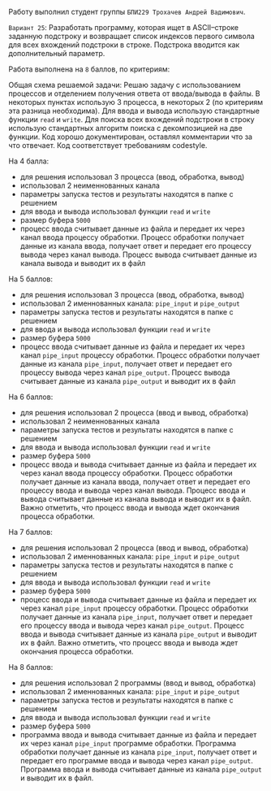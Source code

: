 Работу выполнил студент группы `БПИ229 Трохачев Андрей Вадимович`.

`Вариант 25`:
Разработать программу, которая ищет в ASCII–строке заданную подстроку и возвращает список индексов первого символа для всех вхождений подстроки в строке. Подстрока вводится как дополнительный параметр.

Работа выполнена на `8` баллов, по критериям:

Общая схема решаемой задачи:
Решаю задачу с использованием процессов и отделением получения ответа от ввода/вывода в файлы.
В некоторых пунктах использую 3 процесса, в некоторых 2 (по критериям эта разница необходима).
Для ввода и вывода использую стандартные функции `read` и `write`.
Для поиска всех вхождений подстроки в строку использую стандартных алгоритм поиска с декомпозицией на две функции.
Код хорошо документирован, оставлял комментарии что за что отвечает.
Код соответствует требованиям codestyle.

На 4 балла:
 * для решения использовал 3 процесса (ввод, обработка, вывод)
 * использовал 2 неименнованных канала
 * параметры запуска тестов и результаты находятся в папке с решением
 * для ввода и вывода использовал функции `read` и `write`
 * размер буфера `5000`
 * процесс ввода считывает данные из файла и передает их через канал ввода процессу обработки. Процесс обработки получает данные из канала ввода, получает ответ и передает его процессу вывода через канал вывода. Процесс вывода считывает данные из канала вывода и выводит их в файл

На 5 баллов:
* для решения использовал 3 процесса (ввод, обработка, вывод)
* использовал 2 именнованных канала: `pipe_input` и `pipe_output`
* параметры запуска тестов и результаты находятся в папке с решением
* для ввода и вывода использовал функции `read` и `write`
* размер буфера `5000`
* процесс ввода считывает данные из файла и передает их через канал `pipe_input` процессу обработки. Процесс обработки получает данные из канала `pipe_input`, получает ответ и передает его процессу вывода через канал `pipe_output`. Процесс вывода считывает данные из канала `pipe_output` и выводит их в файл

На 6 баллов:
* для решения использовал 2 процесса (ввод и вывод, обработка)
* использовал 2 неименнованных канала
* параметры запуска тестов и результаты находятся в папке с решением
* для ввода и вывода использовал функции `read` и `write`
* размер буфера `5000`
* процесс ввода и вывода считывает данные из файла и передает их через канал ввода процессу обработки. Процесс обработки получает данные из канала ввода, получает ответ и передает его процессу ввода и вывода через канал вывода. Процесс ввода и вывода считывает данные из канала вывода и выводит их в файл. Важно отметить, что процесс ввода и вывода ждет окончания процесса обработки.

На 7 баллов:
* для решения использовал 2 процесса (ввод и вывод, обработка)
* использовал 2 именнованных канала: `pipe_input` и `pipe_output`
* параметры запуска тестов и результаты находятся в папке с решением
* для ввода и вывода использовал функции `read` и `write`
* размер буфера `5000`
* процесс ввода и вывода считывает данные из файла и передает их через канал `pipe_input` процессу обработки. Процесс обработки получает данные из канала `pipe_input`, получает ответ и передает его процессу ввода и вывода через канал `pipe_output`. Процесс ввода и вывода считывает данные из канала `pipe_output` и выводит их в файл. Важно отметить, что процесс ввода и вывода ждет окончания процесса обработки.

На 8 баллов:
* для решения использовал 2 программы (ввод и вывод, обработка)
* использовал 2 именнованных канала: `pipe_input` и `pipe_output`
* параметры запуска тестов и результаты находятся в папке с решением
* для ввода и вывода использовал функции `read` и `write`
* размер буфера `5000`
* программа ввода и вывода считывает данные из файла и передает их через канал `pipe_input` программе обработки. Программа обработки получает данные из канала `pipe_input`, получает ответ и передает его программе ввода и вывода через канал `pipe_output`. Программа ввода и вывода считывает данные из канала `pipe_output` и выводит их в файл.